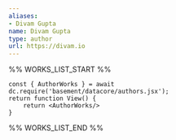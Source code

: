 ```yaml
---
aliases:
- Divam Gupta
name: Divam Gupta
type: author
url: https://divam.io
---
```



%% WORKS_LIST_START %%

```datacorejsx
const { AuthorWorks } = await dc.require('basement/datacore/authors.jsx');
return function View() {
    return <AuthorWorks/>
}
```
%% WORKS_LIST_END %%